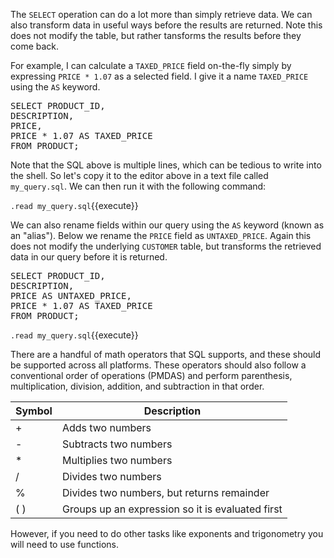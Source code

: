 
The `SELECT` operation can do a lot more than simply retrieve data. We can also transform data in useful ways before the results are returned. Note this does not modify the table, but rather tansforms the results before they come back. 

For example, I can calculate a `TAXED_PRICE` field on-the-fly simply by expressing `PRICE * 1.07` as a selected field. I give it a name `TAXED_PRICE` using the `AS` keyword. 

<pre class="file" data-filename="my_query.sql" data-target="replace">
SELECT PRODUCT_ID,
DESCRIPTION,
PRICE,
PRICE * 1.07 AS TAXED_PRICE
FROM PRODUCT;
</pre>


 Note that the SQL above is multiple lines, which can be tedious to write into the shell. So let's copy it to the editor above in a text file called `my_query.sql`. We can then run it with the following command: 

`.read my_query.sql`{{execute}}

We can also rename fields within our query using the `AS` keyword (known as an "alias"). Below we rename the `PRICE` field as `UNTAXED_PRICE`. Again this does not modify the underlying `CUSTOMER` table, but transforms the retrieved data in our query before it is returned. 

<pre class="file" data-filename="my_query.sql" data-target="replace">
SELECT PRODUCT_ID,
DESCRIPTION,
PRICE AS UNTAXED_PRICE,
PRICE * 1.07 AS TAXED_PRICE
FROM PRODUCT;
</pre>

`.read my_query.sql`{{execute}}

There are a handful of math operators that SQL supports, and these should be supported across all platforms. These operators should also follow a conventional order of operations (PMDAS) and perform parenthesis, multiplication, division, addition, and subtraction in that order. 


| Symbol | Description            |
|--------|------------------------|
| +      | Adds two numbers                          |
| -      | Subtracts two numbers                     |
| *      | Multiplies two numbers                    |
| /      | Divides two numbers                       |
| %      | Divides two numbers, but returns remainder|
| ( )    | Groups up an expression so it is evaluated first|

However, if you need to do other tasks like exponents and trigonometry you will need to use functions. 
